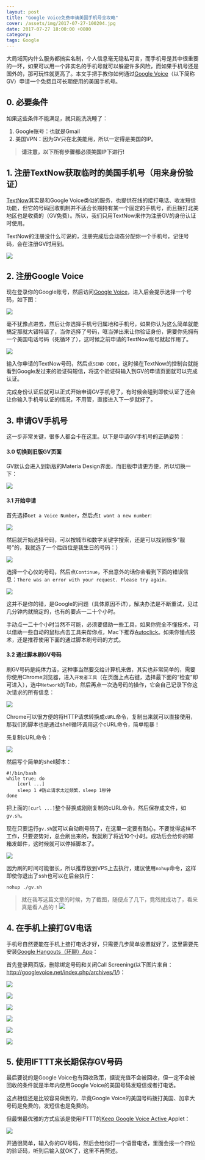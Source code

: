 ```yaml
---
layout: post
title: "Google Voice免费申请美国手机号全攻略"
cover: /assets/img/2017-07-27-100204.jpg
date: 2017-07-27 18:00:00 +0800
category:
tags: Google
---
```


大局域网内什么服务都搞实名制，个人信息毫无隐私可言，而手机号是其中很重要的一环，如果可以用一个非实名的手机号就可以躲避许多风险，而如果手机号还是国外的，那可玩性就更高了。本文手把手教你如何通过[Google Voice](https://voice.google.com)（以下简称GV）申请一个免费且可长期使用的美国手机号。

## 0. 必要条件

如果这些条件不能满足，就只能洗洗睡了：

1. Google账号：也就是Gmail
2. 美国VPN：因为GV只在北美能用，所以一定得是美国的IP。

> **请注意，以下所有步骤都必须美国IP下进行!**

## 1. 注册TextNow获取临时的美国手机号（用来身份验证）

[TextNow](https://www.textnow.com/messaging)其实是和Google Voice类似的服务，也提供在线的接打电话、收发短信功能，但它的号码回收机制并不适合长期持有某一个固定的手机号，而且拨打北美地区也是收费的（GV免费）。所以，我们只用TextNow来作为注册GV的身份认证时使用。

TextNow的注册没什么可说的，注册完成后会动态分配你一个手机号，记住号码，会在注册GV时用到。

![](/assets/img/2017-07-27-104607.jpg)

## 2. 注册Google Voice

现在登录你的Google账号，然后访问[Google Voice](https://www.google.com/voice/?setup=1#setup/)，进入后会提示选择一个号码，如下图：

![](/assets/img/2017-07-27-131119.jpg)

毫不犹豫点进去，然后让你选择手机号归属地和手机号，如果你认为这么简单就能搞定那就大错特错了，当你选择了号码，哐当弹出来让你验证身份，需要你先拥有一个美国电话号码（死循环了），这时候之前申请的TextNow账号就起作用了。

![](/assets/img/2017-07-27-130902.jpg)

输入你申请的TextNow号码，然后点`SEND CODE`，这时候在TextNow的控制台就能看到Google发过来的验证码短信，将这个验证码输入到GV的申请页面就可以完成认证。

完成身份认证后就可以正式开始申请GV手机号了，有时候会碰到即使认证了还会让你输入手机号认证的情况，不用管，直接进入下一步就好了。

## 3. 申请GV手机号

这一步非常关键，很多人都会卡在这里。以下是申请GV手机号的正确姿势：

#### 3.0 切换到旧版GV页面

GV默认会进入到新版的Materia Design界面，而旧版申请更方便，所以切换一下：

![](/assets/img/2017-07-27-133252.jpg)

#### 3.1 开始申请

首先选择`Get a Voice Number`，然后点`I want a new number`:

![](/assets/img/2017-07-27-135034.jpg)

然后就开始选择号码，可以按城市和数字关键字搜索，还是可以找到很多“靓号”的，我就选了一个后四位是我生日的号码：）

![](/assets/img/2017-07-27-140514.jpg)

选择一个心仪的号码，然后点`Continue`，不出意外的话你会看到下面的错误信息：`There was an error with your request. Please try again.`

![](/assets/img/2017-07-27-140931.jpg)

这并不是你的错，是Google的问题（具体原因不详），解决办法是不断重试，见过几分钟内就搞定的，也有的要点一二十个小时。

手动点一二十个小时当然不可能，必须要借助一些工具，如果你完全不懂技术，可以借助一些自动的鼠标点击工具来帮你点，Mac下推荐[Autoclick](https://github.com/MarcMax/Autoclick)。如果你懂点技术，还是推荐使用下面的通过脚本刷号码的方式。

#### 3.2 通过脚本刷GV号码

刷GV号码是纯体力活，这种事当然要交给计算机来做，其实也非常简单的，需要你使用Chrome浏览器，进入`开发者工具`（在页面上点右键，选择最下面的“检查”即可进入），选中`Network`的Tab，然后再点一次选号码的操作，它会自己记录下你这次请求的所有信息：

![](/assets/img/2017-07-27-144301.jpg)

Chrome可以很方便的将HTTP请求转换成`cURL`命令，复制出来就可以直接使用，那我们的脚本也是通过shell循环调用这个cURL命令，简单粗暴！

先复制cURL命令：

![](/assets/img/2017-07-27-iStar%202017-07-27%2022.56.33.png)

然后写个简单的shell脚本：

```shell
#!/bin/bash
while true; do
	[curl ...]
	sleep 1 #防止请求太过频繁，sleep 1秒钟
done
```

把上面的`[curl ...]`整个替换成刚刚复制的cURL命令，然后保存成文件，如`gv.sh`。

现在只要运行`gv.sh`就可以自动刷号码了，在这里一定要有耐心，不要觉得这样不工作，只要姿势对，总会刷出来的，我就刷了将近10个小时。成功后会给你的邮箱发邮件，这时候就可以停掉脚本了。

![](/assets/img/2017-07-27-151137.jpg)

因为刷的时间可能很长，所以推荐放到VPS上去执行，建议使用`nohup`命令，这样即使你退出了ssh也可以在后台执行：

```shell
nohup ./gv.sh
```

> 就在我写这篇文章的时候，为了截图，随便点了几下，竟然就成功了，看来真是看人品的！![](/assets/img/2017-07-27-150859.jpg)

## 4. 在手机上接打GV电话

手机号自然要能在手机上接打电话才好，只需要几步简单设置就好了，这里需要先安装[Google Hangouts（环聊）App](https://hangouts.google.com/)：

首先登录网页版，删除绑定号码和关闭Call Screening(以下图片来自：http://googlevoice.net/index.php/archives/1/)：

![](/assets/img/2017-07-27-152358.jpg)

![](/assets/img/2017-07-27-152500.jpg)

![](/assets/img/2017-07-27-152558.jpg)

![](/assets/img/2017-07-27-152616.jpg)

![](/assets/img/2017-07-27-152628.jpg)

![](/assets/img/2017-07-27-152648.jpg)

## 5. 使用IFTTT来长期保存GV号码

最后要说的是Google Voice也有回收政策，据说充值不会被回收，但一定不会被回收的条件就是半年内使用Google Voice的美国号码发短信或者打电话。

这点相信还是比较容易做到的，毕竟Google Voice的美国号码拨打美国、加拿大号码是免费的，发短信也是免费的。

但最懒最优雅的方式应该是使用IFTTT的[Keep Google Voice Active
](https://ifttt.com/applets/131839p-keep-google-voice-active) Applet：

![](/assets/img/2017-07-27-153721.jpg)

开通很简单，输入你的GV号码，然后会给你打一个语音电话，里面会报一个四位的验证码，听到后输入就OK了，这里不再赘述。


